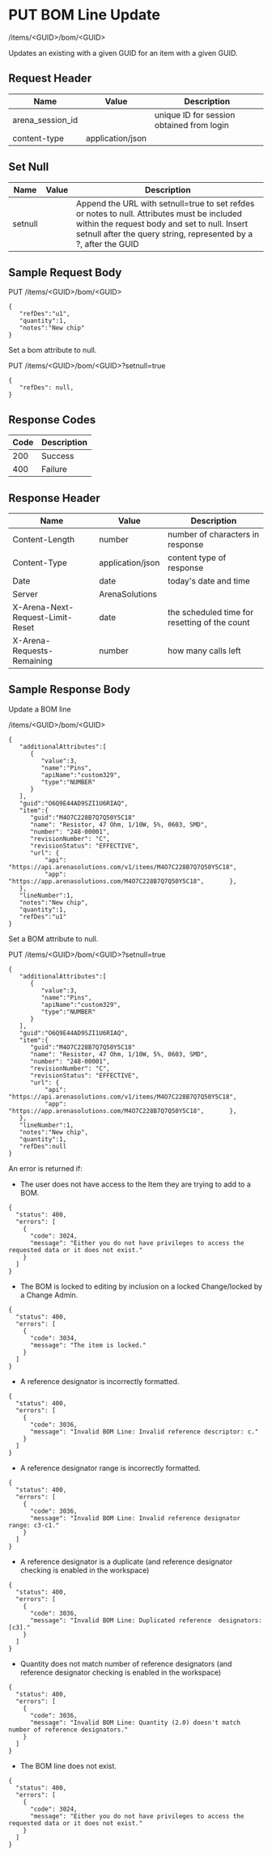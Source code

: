 # PUT BOM Line Update


/items/&lt;GUID&gt;/bom/&lt;GUID&gt;

Updates an existing  with a given GUID for an item with a given GUID.

## Request Header

| Name | Value | Description |
|  --- |  --- |  --- | 
| arena_session_id |   | unique ID for session obtained from login |
| content\-type | application/json |   |

## Set Null

| Name | Value | Description |
|  --- |  --- |  --- | 
| setnull |   | Append the URL with setnull=true to set refdes or notes to null. Attributes must be included within the request body and set to null. Insert setnull after the query string, represented by a ?, after the GUID |

## Sample Request Body
PUT /items/&lt;GUID&gt;/bom/&lt;GUID&gt;

```
{  
   "refDes":"u1",
   "quantity":1,
   "notes":"New chip"
}
```
Set a bom attribute to null.

PUT /items/&lt;GUID&gt;/bom/&lt;GUID&gt;?setnull=true

```
{  
   "refDes": null,
}
```
## Response Codes

| Code | Description |
|  --- |  --- | 
| 200 | Success |
| 400 | Failure |

## Response Header

| Name | Value | Description |
|  --- |  --- |  --- | 
| Content\-Length | number | number of characters in response |
| Content\-Type | application/json | content type of response |
| Date | date | today's date and time |
| Server | ArenaSolutions |   |
| X\-Arena\-Next\-Request\-Limit\-Reset  | date | the scheduled time for resetting of the count |
| X\-Arena\-Requests\-Remaining  | number | how many calls left |

## Sample Response Body
Update a BOM line



/items/&lt;GUID&gt;/bom/&lt;GUID&gt;

```
{  
   "additionalAttributes":[  
      {  
         "value":3,
         "name":"Pins",
         "apiName":"custom329",
         "type":"NUMBER"
      }
   ],
   "guid":"O6Q9E44AD9SZI1U6RIAQ",
   "item":{
      "guid":"M4O7C228B7Q7Q50Y5C18"
      "name": "Resistor, 47 Ohm, 1/10W, 5%, 0603, SMD",
      "number": "248-00001",
      "revisionNumber": "C",
      "revisionStatus": "EFFECTIVE",
      "url": {
          "api": "https://api.arenasolutions.com/v1/items/M4O7C228B7Q7Q50Y5C18",
          "app": "https://app.arenasolutions.com/M4O7C228B7Q7Q50Y5C18",       },
   },
   "lineNumber":1,
   "notes":"New chip",
   "quantity":1,
   "refDes":"u1"
}
```
Set a BOM attribute to null.

PUT /items/&lt;GUID&gt;/bom/&lt;GUID&gt;?setnull=true

```
{  
   "additionalAttributes":[  
      {  
         "value":3,
         "name":"Pins",
         "apiName":"custom329",
         "type":"NUMBER"
      }
   ],
   "guid":"O6Q9E44AD9SZI1U6RIAQ",
   "item":{
      "guid":"M4O7C228B7Q7Q50Y5C18"
      "name": "Resistor, 47 Ohm, 1/10W, 5%, 0603, SMD",
      "number": "248-00001",
      "revisionNumber": "C",
      "revisionStatus": "EFFECTIVE",
      "url": {
          "api": "https://api.arenasolutions.com/v1/items/M4O7C228B7Q7Q50Y5C18",
          "app": "https://app.arenasolutions.com/M4O7C228B7Q7Q50Y5C18",       },
   },
   "lineNumber":1,
   "notes":"New chip",
   "quantity":1,
   "refDes":null
}
```
An error is returned if:

* The user does not have access to the Item they are trying to add to a BOM. 

```
{
  "status": 400,
  "errors": [
    {
      "code": 3024,
      "message": "Either you do not have privileges to access the requested data or it does not exist."
    }
  ]
}
```
* The BOM is locked to editing by inclusion on a locked Change/locked by a Change Admin.

```
{
  "status": 400,
  "errors": [
    {
      "code": 3034,
      "message": "The item is locked."
    }
  ]
}
```
* A reference designator is incorrectly formatted.

```
{
  "status": 400,
  "errors": [
    {
      "code": 3036,
      "message": "Invalid BOM Line: Invalid reference descriptor: c."
    }
  ]
}
```
* A reference designator range is incorrectly formatted.

```
{
  "status": 400,
  "errors": [
    {
      "code": 3036,
      "message": "Invalid BOM Line: Invalid reference designator range: c3-c1."
    }
  ]
}
```
* A reference designator is a duplicate \(and reference designator checking is enabled in the workspace\)

```
{
  "status": 400,
  "errors": [
    {
      "code": 3036,
      "message": "Invalid BOM Line: Duplicated reference  designators: [c3]."
    }
  ]
}
```
* Quantity does not match number of reference designators \(and reference designator checking is enabled in the workspace\)

```
{
  "status": 400,
  "errors": [
    {
      "code": 3036,
      "message": "Invalid BOM Line: Quantity (2.0) doesn't match number of reference designators."
    }
  ]
}
```
* The BOM line does not exist.

```
{
  "status": 400,
  "errors": [
    {
      "code": 3024,
      "message": "Either you do not have privileges to access the requested data or it does not exist."
    }
  ]
}
```
